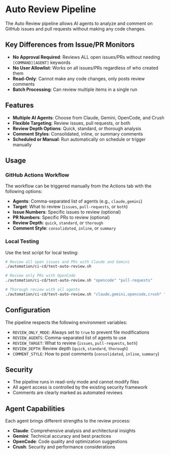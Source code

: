 # Auto Review Pipeline

The Auto Review pipeline allows AI agents to analyze and comment on GitHub issues and pull requests without making any code changes.

## Key Differences from Issue/PR Monitors

- **No Approval Required**: Reviews ALL open issues/PRs without needing `[COMMAND][AGENT]` keywords
- **No User Allowlist**: Works on all issues/PRs regardless of who created them
- **Read-Only**: Cannot make any code changes, only posts review comments
- **Batch Processing**: Can review multiple items in a single run

## Features

- **Multiple AI Agents**: Choose from Claude, Gemini, OpenCode, and Crush
- **Flexible Targeting**: Review issues, pull requests, or both
- **Review Depth Options**: Quick, standard, or thorough analysis
- **Comment Styles**: Consolidated, inline, or summary comments
- **Scheduled or Manual**: Run automatically on schedule or trigger manually

## Usage

### GitHub Actions Workflow

The workflow can be triggered manually from the Actions tab with the following options:

- **Agents**: Comma-separated list of agents (e.g., `claude,gemini`)
- **Target**: What to review (`issues`, `pull-requests`, or `both`)
- **Issue Numbers**: Specific issues to review (optional)
- **PR Numbers**: Specific PRs to review (optional)
- **Review Depth**: `quick`, `standard`, or `thorough`
- **Comment Style**: `consolidated`, `inline`, or `summary`

### Local Testing

Use the test script for local testing:

```bash
# Review all open issues and PRs with Claude and Gemini
./automation/ci-cd/test-auto-review.sh

# Review only PRs with OpenCode
./automation/ci-cd/test-auto-review.sh "opencode" "pull-requests"

# Thorough review with all agents
./automation/ci-cd/test-auto-review.sh "claude,gemini,opencode,crush" "both" "thorough"
```

## Configuration

The pipeline respects the following environment variables:

- `REVIEW_ONLY_MODE`: Always set to `true` to prevent file modifications
- `REVIEW_AGENTS`: Comma-separated list of agents to use
- `REVIEW_TARGET`: What to review (`issues`, `pull-requests`, `both`)
- `REVIEW_DEPTH`: Review depth (`quick`, `standard`, `thorough`)
- `COMMENT_STYLE`: How to post comments (`consolidated`, `inline`, `summary`)

## Security

- The pipeline runs in read-only mode and cannot modify files
- All agent access is controlled by the existing security framework
- Comments are clearly marked as automated reviews

## Agent Capabilities

Each agent brings different strengths to the review process:

- **Claude**: Comprehensive analysis and architectural insights
- **Gemini**: Technical accuracy and best practices
- **OpenCode**: Code quality and optimization suggestions
- **Crush**: Security and performance considerations
